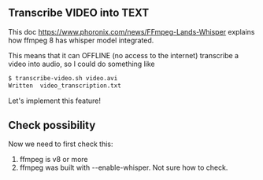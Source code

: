 ## Transcribe VIDEO into TEXT

This doc https://www.phoronix.com/news/FFmpeg-Lands-Whisper  explains how ffmpeg 8 has whisper model integrated.

This means that it can OFFLINE (no access to the internet) transcribe a video into audio, so I could do something like

```bash
$ transcribe-video.sh video.avi
Written  video_transcription.txt
```

Let's implement this feature!

## Check possibility

Now we need to first check this:

1. ffmpeg is v8 or more
2. ffmpeg was built with --enable-whisper. Not sure how to check.
